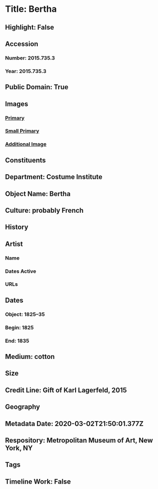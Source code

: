# Title: Bertha
## Highlight: False
## Accession
### Number: 2015.735.3
### Year: 2015.735.3
## Public Domain: True
## Images
### [Primary](https://images.metmuseum.org/CRDImages/ci/original/2015.735.3_F.jpg)
### [Small Primary](https://images.metmuseum.org/CRDImages/ci/web-large/2015.735.3_F.jpg)
### [Additional Image](https://images.metmuseum.org/CRDImages/ci/original/2015.735.3_D.jpg)
## Constituents
## Department: Costume Institute
## Object Name: Bertha
## Culture: probably French
## History
## Artist
### Name
### Dates Active
### URLs
## Dates
### Object: 1825–35
### Begin: 1825
### End: 1835
## Medium: cotton
## Size
## Credit Line: Gift of Karl Lagerfeld, 2015
## Geography
## Metadata Date: 2020-03-02T21:50:01.377Z
## Respository: Metropolitan Museum of Art, New York, NY
## Tags
## Timeline Work: False